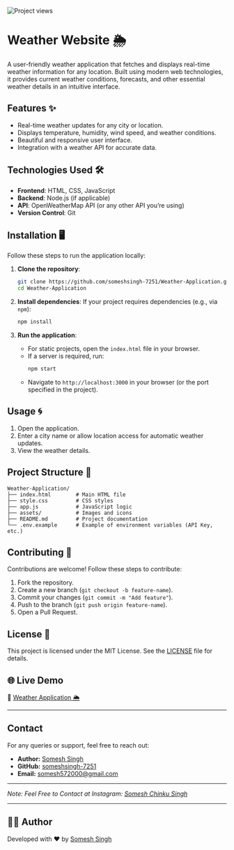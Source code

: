 ![Project views](https://komarev.com/ghpvc/?username=someshsingh-7251)

# Weather Website 🌦️

A user-friendly weather application that fetches and displays real-time weather information for any location. Built using modern web technologies, it provides current weather conditions, forecasts, and other essential weather details in an intuitive interface.

## Features ✨
- Real-time weather updates for any city or location.
- Displays temperature, humidity, wind speed, and weather conditions.
- Beautiful and responsive user interface.
- Integration with a weather API for accurate data.


## Technologies Used 🛠️
- **Frontend**: HTML, CSS, JavaScript
- **Backend**: Node.js (if applicable)
- **API**: OpenWeatherMap API (or any other API you’re using)
- **Version Control**: Git

## Installation 🖥️

Follow these steps to run the application locally:

1. **Clone the repository**:
   ```bash
   git clone https://github.com/someshsingh-7251/Weather-Application.git
   cd Weather-Application
   ```

2. **Install dependencies**:
   If your project requires dependencies (e.g., via `npm`):
   ```bash
   npm install
   ```

3. **Run the application**:
   - For static projects, open the `index.html` file in your browser.
   - If a server is required, run:
     ```bash
     npm start
     ```
   - Navigate to `http://localhost:3000` in your browser (or the port specified in the project).

## Usage 🌀
1. Open the application.
2. Enter a city name or allow location access for automatic weather updates.
3. View the weather details.

## Project Structure 📁
```
Weather-Application/
├── index.html        # Main HTML file
├── style.css         # CSS styles
├── app.js            # JavaScript logic
├── assets/           # Images and icons
├── README.md         # Project documentation
└── .env.example      # Example of environment variables (API Key, etc.)
```

## Contributing 🤝
Contributions are welcome! Follow these steps to contribute:
1. Fork the repository.
2. Create a new branch (`git checkout -b feature-name`).
3. Commit your changes (`git commit -m "Add feature"`).
4. Push to the branch (`git push origin feature-name`).
5. Open a Pull Request.

## License 📜
This project is licensed under the MIT License. See the [LICENSE](LICENSE) file for details.

## 🌐 Live Demo

🔗 [Weather Application 🌦️](https://someshsingh-7251.github.io/Weather-Application/)

---

## Contact

For any queries or support, feel free to reach out:

- **Author:** [Somesh Singh](https://www.linkedin.com/in/somesh-singh-2aa796229/)
- **GitHub:** [someshsingh-7251](https://github.com/someshsingh-7251)
- **Email:** [somesh572000@gmail.com](mailto:somesh572000@gmail.com)

---

*Note: Feel Free to Contact at Instagram: [Somesh Chinku Singh](https://www.instagram.com/officialsomeshchinkusingh?igsh=MW1vdTZwbDdmMTZxbw==)*

---

## 🧑‍💻 Author

Developed with ❤️ by [Somesh Singh](https://www.linkedin.com/in/someshsingh-2aa796229/)
